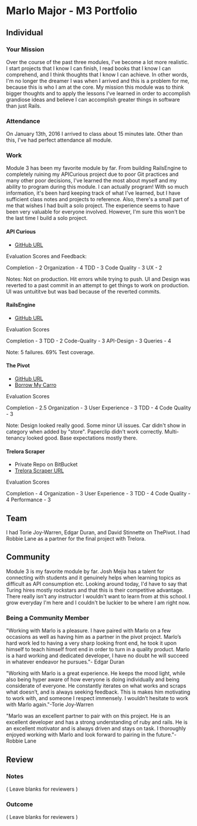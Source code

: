 # Marlo Major - M3 Portfolio

## Individual

### Your Mission

Over the course of the past three modules, I've become a lot more realistic. I start projects that I know I can finish, I read books that I know I can comprehend, and I think thoughts that I know I can achieve. In other words, I'm no longer the dreamer I was when I arrived and this is a problem for me, because this is who I am at the core. My mission this module was to think bigger thoughts and to apply the lessons I've learned in order to accomplish grandiose ideas and believe I can accomplish greater things in software than just Rails.

### Attendance

On January 13th, 2016 I arrived to class about 15 minutes late. Other than this, I've had perfect attendance all module.

### Work

Module 3 has been my favorite module by far. From building RailsEngine to completely ruining my APICurious project due to poor Git practices and many other poor decisions, I've learned the most about myself and my ability to program during this module. I can actually program! With so much information, it's been hard keeping track of what I've learned, but I have sufficient class notes and projects to reference. Also, there's a small part of me that wishes I had built a solo project. The experience seems to have been very valuable for everyone involved. However, I'm sure this won't be the last time I build a solo project.

#### API Curious

* [GitHub URL](https://github.com/marlomajor/apicurious)

Evaluation Scores and Feedback:

Completion          - 2
Organization        - 4
TDD                 - 3
Code Quality        - 3
UX                  - 2

Notes: Not on production. Hit errors while trying to push. UI and Design was reverted to a past commit in an attempt to get things to work on production. UI was untuititve but was bad because of the reverted commits.

#### RailsEngine

* [GitHub URL](https://github.com/marlomajor/rails_engine)

Evaluation Scores

Completion          - 3
TDD                 - 2
Code-Quality        - 3
API-Design          - 3
Queries             - 4

Note:  5 failures. 69% Test coverage.

#### The Pivot

* [GitHub URL](github.com/edgarduran/the_pivot)
* [Borrow My Carro](borrow-my-carro.herokuapp.com)

Evaluation Scores

Completion          - 2.5
Organization        - 3
User Experience     - 3
TDD                 - 4
Code Quality        - 3

Note:  Design looked really good. Some minor UI issues. Car didn't show in category when added by "store". Paperclip didn't work correctly. Multi-tenancy looked good. Base expectations mostly there.

#### Trelora Scraper

* Private Repo on BitBucket
* [Trelora Scraper URL](104.236.202.93)

Evaluation Scores

Completion          - 4
Organization        - 3
User Experience     - 3
TDD                 - 4
Code Quality        - 4
Performance         - 3

## Team

I had Torie Joy-Warren, Edgar Duran, and David Stinnette on ThePivot. I had Robbie Lane as a partner for the final project with Trelora.

## Community

Module 3 is my favorite module by far. Josh Mejia has a talent for connecting with students and it genuinely helps when learning topics as difficult as API consumption etc. Looking around today, I'd have to say that Turing hires mostly rockstars and that this is their competitive advantage. There really isn't any instructor I wouldn't want to learn from at this school. I grow everyday I'm here and I couldn't be luckier to be where I am right now.

### Being a Community Member

"Working with Marlo is a pleasure. I have paired with Marlo on a few occasions as well as having him as a partner in the pivot project. Marlo’s hard work led to having a very sharp looking front end, he took it upon himself to teach himself front end in order to turn in a quality product. Marlo is a hard working and dedicated developer, I have no doubt he will succeed in whatever endeavor he pursues."- Edgar Duran

"Working with Marlo is a great experience. He keeps the mood light, while also being hyper aware of how everyone is doing individually and being considerate of everyone. He constantly iterates on what works and scraps what doesn’t, and is always seeking feedback. This is makes him motivating to work with, and someone I respect immensely. I wouldn’t hesitate to work with Marlo again."-Torie Joy-Warren

"Marlo was an excellent partner to pair with on this project. He is an excellent developer and has a strong understanding of ruby and rails. He is an excellent motivator and is always driven and stays on task. I thoroughly enjoyed working with Marlo and look forward to pairing in the future."-Robbie Lane

## Review


### Notes

( Leave blanks for reviewers )

### Outcome

( Leave blanks for reviewers )
